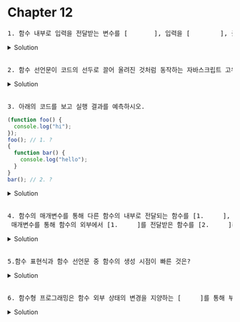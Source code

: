 # Chapter 12

<pre>1. 함수 내부로 입력을 전달받는 변수를 [       ], 입력을 [        ], 출력을 [           ]이라한다. </pre>

<details>
  <summary>Solution</summary>
    <strong>매개변수, 인자(Parameter), 인수(argument), 반환값(return value)</strong>
</details>

<br>

<pre>2. 함수 선언문이 코드의 선두로 끌어 올려진 것처럼 동작하는 자바스크립트 고유의 특징을 함수 [       ]이라 한다. 
</pre>

<details>
  <summary>Solution</summary>
  <pre>호이스팅</pre>
</details>

<br>

<pre>3. 아래의 코드를 보고 실행 결과를 예측하시오.
</pre>

```js
(function foo() {
  console.log("hi");
});
foo(); // 1. ?
{
  function bar() {
    console.log("hello");
  }
}
bar(); // 2. ?
```

<details>
  <summary>Solution</summary>
  <strong>1. ReferenceError: foo is not defined<br>2. hello</strong>
  <pre>그룹 연산자 () 내에 있는 함수 리터럴(foo)은 함수 선언문으로 해석되지 않고 함수 리터럴 표현식으로 해석된다. 그룹 연산자의 피연산자는 값으로 평가될 수 있는 표현식이어야 하기 때문에 함수선언문인 foo는 피연산자로 사용할 수 없다.</pre>
</details>

<br>

<pre>4. 함수의 매개변수를 통해 다른 함수의 내부로 전달되는 함수를 [1.     ],<br> 매개변수를 통해 함수의 외부에서 [1.     ]를 전달받은 함수를 [2.     ]라 한다. </pre>

<details>
  <summary>Solution</summary>
    <strong>1.콜백함수, 2.고차함수</strong>
</details>

<br>

<pre>5.함수 표현식과 함수 선언문 중 함수의 생성 시점이 빠른 것은?</pre>

<details>
  <summary>Solution</summary>
    <strong>함수 선언문</strong> : 자바스크립트 엔진에 의해 먼저 실행된다.
</details>

<br>

<pre>6. 함수형 프로그래밍은 함수 외부 상태의 변경을 지양하는 [     ]를 통해 부수효과를 최대한 억제해 오류를 피하고 프로그램의 안정성을 높이려는 노력의 일환이라고 볼 수 있다.</pre>

<details>
  <summary>Solution</summary>
    <strong>순수함수</strong> 
    <pre>외부 상태에 의존하지도 않고 변경하지도 않는 부수효과가 없는 함수를 순수 함수라고 하고, 외부 상태에 의존하거나 외부 상태를 변경하는, 즉 부수 효과가 있는 함수를 비순수 함수라고 한다. 함수가 외부 상태를 변경하면 상태 변화 추적이 어려워지므로 함수 외부 상태의 변경을 지양하는 순수 함수를 사용하는 것이 좋다.</pre>
</details>

<br>
